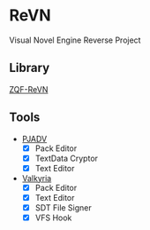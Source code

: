 # ReVN

Visual Novel Engine Reverse Project

## Library
[ZQF-ReVN](https://github.com/ZQF-ReVN)

## Tools
- [PJADV](WIKI/PJADV)
  - [x] Pack Editor
  - [x] TextData Cryptor
  - [x] Text Editor
- [Valkyria](WIKI/Valkyria)
  - [x] Pack Editor
  - [x] Text Editor
  - [x] SDT File Signer 
  - [x] VFS Hook 
